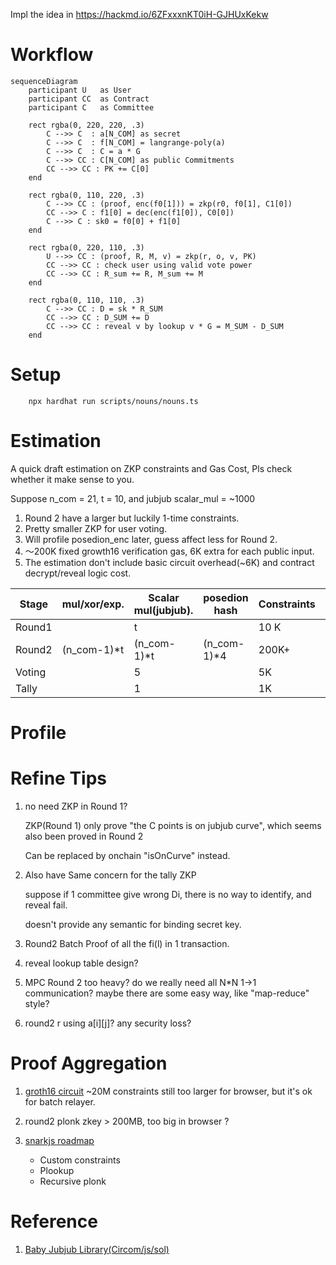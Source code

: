 Impl the idea in https://hackmd.io/6ZFxxxnKT0iH-GJHUxKekw

# Workflow

```mermaid
sequenceDiagram
    participant U	as User
    participant CC 	as Contract
    participant C 	as Committee
    
    rect rgba(0, 220, 220, .3)
        C -->> C  : a[N_COM] as secret
        C -->> C  : f[N_COM] = langrange-poly(a)
        C -->> C  : C = a * G
        C -->> CC : C[N_COM] as public Commitments
        CC -->> CC : PK += C[0]
    end
    
    rect rgba(0, 110, 220, .3)
        C -->> CC : (proof, enc(f0[1])) = zkp(r0, f0[1], C1[0])
        CC -->> C : f1[0] = dec(enc(f1[0]), C0[0])
        C -->> C : sk0 = f0[0] + f1[0]
    end
    
    rect rgba(0, 220, 110, .3)
        U -->> CC : (proof, R, M, v) = zkp(r, o, v, PK)
        CC -->> CC : check user using valid vote power
        CC -->> CC : R_sum += R, M_sum += M
    end
    
    rect rgba(0, 110, 110, .3)
        C -->> CC : D = sk * R_SUM
        CC -->> CC : D_SUM += D
        CC -->> CC : reveal v by lookup v * G = M_SUM - D_SUM
    end
```


# Setup
```shell
    npx hardhat run scripts/nouns/nouns.ts 
```


# Estimation

A quick draft estimation on ZKP constraints and Gas Cost, Pls check whether it make sense to you.

Suppose n_com = 21, t = 10, and jubjub scalar_mul = ~1000

1. Round 2 have a larger but luckily 1-time constraints.
2. Pretty smaller ZKP for user voting.
3. Will profile posedion_enc later, guess affect less for Round 2.
4. ～200K fixed growth16 verification gas, 6K extra for each public input.
5. The estimation don't include basic circuit overhead(~6K) and contract decrypt/reveal logic cost.

|Stage| mul/xor/exp.| Scalar mul(jubjub). | posedion hash | Constraints | Public Input | Verify Gas |
| --- | ---- | --- | ---- | --- | --- | --- |
|  Round1|                 |    t   |              | 10 K| 2t | 320K |
|  Round2 | (n_com-1)*t | (n_com-1)*t|(n_com-1)*4  |200K+           | 2t+1 | 326K |
|  Voting  |                 |    5   |              |  5K | 10 |260K|
|  Tally   |                 |    1   |              | 1K | 4 |224K|

# Profile


# Refine Tips

1. no need ZKP in Round 1?

    ZKP(Round 1) only prove "the C points is on jubjub curve", which seems also been proved in Round 2

    Can be replaced by onchain "isOnCurve" instead.

2. Also have Same concern for the  tally ZKP

    suppose if 1 committee give wrong Di, there is no way to identify, and  reveal fail.

    doesn't provide any semantic for binding secret key.

3. Round2 Batch Proof of all the fi(l) in 1 transaction.

4. reveal lookup table design?

5. MPC Round 2 too heavy? do we really need all N*N 1->1 communication? maybe there are some easy way, like "map-reduce" style?

6. round2 r using a[i][j]? any security loss?

# Proof Aggregation

1. [groth16 circuit](https://0xparc.org/blog/groth16-recursion) ~20M constraints still too larger for browser, but it's ok for batch relayer.

2. round2 plonk zkey > 200MB, too big in browser ?

3. [snarkjs roadmap](https://blog.iden3.io/circom-snarkjs-plonk.html)
    - Custom constraints
    - Plookup
    - Recursive plonk

# Reference

1. [Baby Jubjub Library(Circom/js/sol)](https://eips.ethereum.org/EIPS/eip-2494)